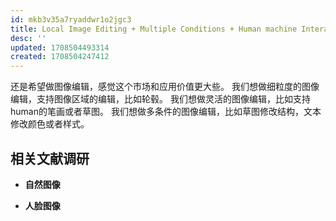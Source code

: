 ```yaml
---
id: mkb3v35a7ryaddwr1o2jgc3
title: Local Image Editing + Multiple Conditions + Human machine Interaction
desc: ''
updated: 1708504493314
created: 1708504247412
---
```


还是希望做图像编辑，感觉这个市场和应用价值更大些。
我们想做细粒度的图像编辑，支持图像区域的编辑，比如轮毂。
我们想做灵活的图像编辑，比如支持human的笔画或者草图。
我们想做多条件的图像编辑，比如草图修改结构，文本修改颜色或者样式。


## 相关文献调研




* **自然图像**



* **人脸图像**